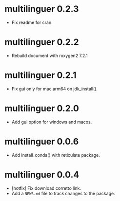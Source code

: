 # multilinguer 0.2.3

* Fix readme for cran.

# multilinguer 0.2.2

* Rebuild document with roxygen2 7.2.1

# multilinguer 0.2.1

* Fix gui only for mac arm64 on jdk_install().

# multilinguer 0.2.0

* Add gui option for windows and macos.

# multilinguer 0.0.6

* Add install_conda() with reticulate package.

# multilinguer 0.0.4

* [hotfix] Fix download corretto link.
* Add a `NEWS.md` file to track changes to the package.

